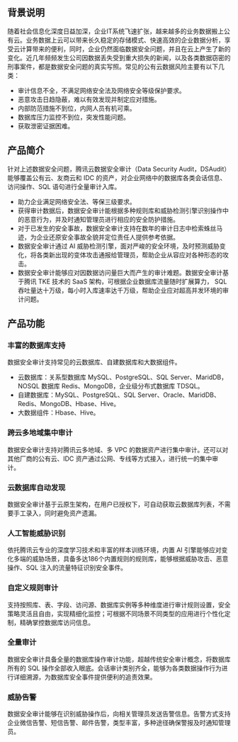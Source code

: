## 背景说明
随着社会信息化深度日益加深，企业IT系统飞速扩张，越来越多的业务数据搬上公有云。业务数据上云可以带来长久稳定的存储模式、快速高效的企业数据分析，享受云计算带来的便利，同时，企业仍然面临数据安全问题，并且在云上产生了新的变化。近几年频频发生公司因数据丢失受到重大损失的新闻，以及各类数据窃密的刑事案件，都是数据安全问题的真实写照。常见的公有云数据风险主要有以下几类：
- 审计信息不全，不满足网络安全法及网络安全等级保护要求。
- 恶意攻击日趋隐蔽，难以有效发现并制定应对措施。
- 内部防范措施不到位，内网人员有机可乘。
- 数据库压力监控不到位，突发性能问题。
- 获取泄密证据困难。

## 产品简介
针对上述数据安全问题，腾讯云数据安全审计（Data Security Audit，DSAudit）能够覆盖公有云、友商云和 IDC 的资产，对企业网络中的数据库各类会话信息、访问操作、SQL 语句进行全量审计入库。
- 助力企业满足网络安全法、等保三级要求。
- 获得审计数据后，数据安全审计能根据多种规则库和威胁检测引擎识别操作中的恶意行为，并及时通知管理员进行相应的安全防护措施。
- 对于已发生的安全事故，数据安全审计支持在数年的审计日志中检索蛛丝马迹，为企业还原安全事故全貌并定位责任人提供参考依据。
- 数据安全审计通过 AI 威胁检测引擎，面对严峻的安全环境，及时预测威胁变化，将各类新出现的变体攻击通报给管理员，帮助企业从容应对各种形态的攻击。
- 数据安全审计能够应对因数据访问量巨大而产生的审计难题。数据安全审计基于腾讯 TKE 技术的 SaaS 架构，可根据企业数据库流量随时扩展算力， SQL 吞吐量达十万级，每小时入库速率达千万级，帮助企业应对超高并发环境的审计问题。


## 产品功能
### 丰富的数据库支持
数据安全审计支持常见的云数据库、自建数据库和大数据组件。

- 云数据库：关系型数据库 MySQL、PostgreSQL、SQL Server、MaridDB，NOSQL 数据库 Redis、MongoDB，企业级分布式数据库 TDSQL。
- 自建数据库：MySQL、PostgreSQL、SQL Server、Oracle、MaridDB、Redis、MongoDB、Hbase、Hive。
- 大数据组件：Hbase、Hive。

### 跨云多地域集中审计
数据安全审计支持对腾讯云多地域、多 VPC 的数据资产进行集中审计。还可以对其他厂商的公有云、IDC 资产通过公网、专线等方式接入，进行统一的集中审计。

### 云数据库自动发现
数据安全审计基于云原生架构，在用户已授权下，可自动获取云数据库列表，不需要手工录入，同时避免资产遗漏。

### 人工智能威胁识别
依托腾讯云专业的深度学习技术和丰富的样本训练环境，内置 AI 引擎能够应对变化多端的威胁场景，具备多达186个内置规则的规则库，能够根据威胁攻击、恶意操作、SQL 注入的流量特征识别安全事件。

### 自定义规则审计
支持按照库、表、字段、访问源、数据库实例等多种维度进行审计规则设置，安全策略灵活且自由，实现精细化监控；可根据不同场景不同类型的应用进行个性化定制，精确掌控数据库访问信息。

### 全量审计
数据安全审计具备全量的数据库操作审计功能，超越传统安全审计概念，将数据库所有的 SQL 操作全部收入眼底。会话审计类别齐全，能够为各类数据操作行为进行详细溯源，为数据库安全事件提供便利的追责效果。

### 威胁告警
数据安全审计能够在识别威胁操作后，向相关管理员发送告警信息。告警方式支持企业微信告警、短信告警、邮件告警，类型丰富，多种途径确保警报及时通知管理员。
